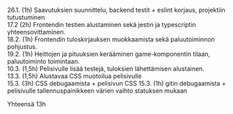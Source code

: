 26.1. (1h) Saavutuksien suunnittelu, backend testit + eslint korjaus, projektiin tutustuminen  
17.2 (2h) Frontendin testien alustaminen sekä jestin ja typescriptin yhteensovittaminen.  
18.2. (1h) Frontendin tuloskirjauksen muokkaamista sekä paluutoiminnon pohjustus.  
19.2. (1h) Heittojen ja pituuksien kerääminen game-komponentin tilaan, paluutoiminto toimintaan.  
10.3. (1,5h) Pelisivulle lisää testejä, tuloksien lähettämisen alustainen.  
13.3. (1,5h) Alustavaa CSS muotoilua pelisivulle  
15.3. (3h) CSS debugaamista + pelisivun CSS
15.3. (1h) gitin debugaamista + pelisivulle tallennuspainikkeen värien vaihto statuksen mukaan


Yhteensä 13h  
